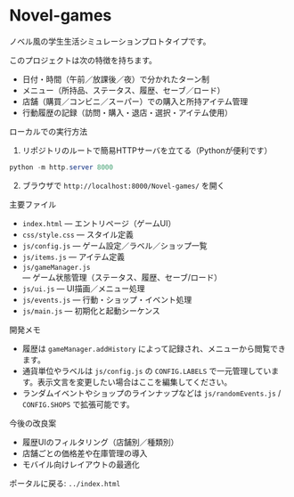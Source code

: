 # Novel-games

ノベル風の学生生活シミュレーションプロトタイプです。

このプロジェクトは次の特徴を持ちます。

- 日付・時間（午前／放課後／夜）で分かれたターン制
- メニュー（所持品、ステータス、履歴、セーブ／ロード）
- 店舗（購買／コンビニ／スーパー）での購入と所持アイテム管理
- 行動履歴の記録（訪問・購入・退店・選択・アイテム使用）

ローカルでの実行方法

1. リポジトリのルートで簡易HTTPサーバを立てる（Pythonが便利です）

```powershell
python -m http.server 8000
```

2. ブラウザで `http://localhost:8000/Novel-games/` を開く

主要ファイル

- `index.html` — エントリページ（ゲームUI）
- `css/style.css` — スタイル定義
- `js/config.js` — ゲーム設定／ラベル／ショップ一覧
- `js/items.js` — アイテム定義
- `js/gameManager.js` — ゲーム状態管理（ステータス、履歴、セーブ/ロード）
- `js/ui.js` — UI描画／メニュー処理
- `js/events.js` — 行動・ショップ・イベント処理
- `js/main.js` — 初期化と起動シーケンス

開発メモ

- 履歴は `gameManager.addHistory` によって記録され、メニューから閲覧できます。
- 通貨単位やラベルは `js/config.js` の `CONFIG.LABELS` で一元管理しています。表示文言を変更したい場合はここを編集してください。
- ランダムイベントやショップのラインナップなどは `js/randomEvents.js` / `CONFIG.SHOPS` で拡張可能です。

今後の改良案

- 履歴UIのフィルタリング（店舗別／種類別）
- 店舗ごとの価格差や在庫管理の導入
- モバイル向けレイアウトの最適化

ポータルに戻る: `../index.html`

